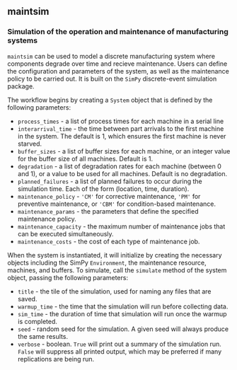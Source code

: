 ## maintsim
### Simulation of the operation and maintenance of manufacturing systems

`maintsim` can be used to model a discrete manufacturing system where components degrade over time and recieve maintenance. Users can define the configuration and parameters of the system, as well as the maintenance policy to be carried out. It is built on the `SimPy` discrete-event simulation package. 

The workflow begins by creating a `System` object that is defined by the following parameters:

- `process_times` - a list of process times for each machine in a serial line
- `interarrival_time` - the time between part arrivals to the first machine in the system. The default is 1, which ensures the first machine is never starved.
- `buffer_sizes` - a list of buffer sizes for each machine, or an integer value for the buffer size of all machines. Default is 1. 
- `degradation` - a list of degradation rates for each machine (between 0 and 1), or a value to be used for all machines. Default is no degradation. 
- `planned_failures` - a list of planned failures to occur during the simulation time. Each of the form (location, time, duration).
- `maintenance_policy` - `'CM'` for corrective maintenance, `'PM'` for preventive maintenance, or `'CBM'` for condition-based maintenance. 
- `maintenance_params` - the parameters that define the specified maintenance policy. 
- `maintenance_capacity` - the maximum number of maintenance jobs that can be executed simultaneously. 
- `maintenance_costs` - the cost of each type of maintenance job.

When the system is instantiated, it will initialize by creating the necessary objects including the SimPy `Environment`, the maintenance resource, machines, and buffers. To simulate, call the `simulate` method of the system object, passing the following parameters:

- `title` - the tile of the simulation, used for naming any files that are saved. 
- `warmup_time` - the time that the simulation will run before collecting data.
- `sim_time` - the duration of time that simulation will run once the warmup is completed. 
- `seed` - random seed for the simulation. A given seed will always produce the same results.
- `verbose` - boolean. `True` will print out a summary of the simulation run. `False` will suppress all printed output, which may be preferred if many replications are being run. 

